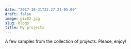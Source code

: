 ```yaml
---
date: "2017-10-31T22:27:21-05:00"
draft: false
image: pic02.jpg
slug: blogs
title: My projects
---
```


A few samples from the collection of projects. Please, enjoy!